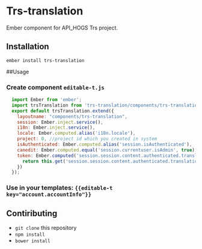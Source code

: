 # Trs-translation

Ember component for API_HOGS Trs project.

## Installation

`ember install trs-translation`

##Usage

### Create component `editable-t.js`
```javascript
  import Ember from 'ember';
  import trsTranslation from 'trs-translation/components/trs-translation';
  export default trsTranslation.extend({
    layoutname: "components/trs-translation",
    session: Ember.inject.service(),
    i18n: Ember.inject.service(),
    locale: Ember.computed.alias('i18n.locale'),
    project: 0, //project id which you created in system
    isAuthenticated: Ember.computed.alias('session.isAuthenticated'),
    canedit: Ember.computed.equal('session.currentuser.isAdmin', true),
    token: Ember.computed('session.session.content.authenticated.translation_token', function() {
      return this.get('session.session.content.authenticated.translation_token');
    })
  });
```
### Use in your templates: `{{editable-t key="account.accountInfo"}}`
## Contiributing

* `git clone` this repository
* `npm install`
* `bower install`
